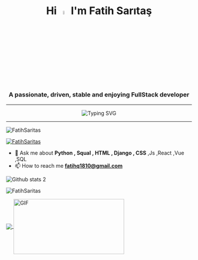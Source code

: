 <h1 align="center"> Hi <a href="https://www.gautamkrishnar.com/"><img src="https://media.giphy.com/media/hvRJCLFzcasrR4ia7z/giphy.gif" width="5%"></a> I'm Fatih Sarıtaş </h1>


<h3 align="center"> A passionate, driven, stable and enjoying FullStack developer</h3>
<hr>
<p align="center">
  <img src="https://readme-typing-svg.herokuapp.com?font=Source+Code+Pro&size=24&color=1DCB51&background=000000&center=true&vCenter=true&multiline=true&width=846&height=130&lines=Hello+Everyone+:);I'm+Fatih+Sarıtaş+F.S.;Knock%2C+knock;Don't+forget+to+follow+my+accounts+:*" alt="Typing SVG"/>
</p>
<hr>
<p align="left"> <img src="https://komarev.com/ghpvc/?username=FatihSaritas&label=Profile%20views&color=0e75b6&style=flat" alt="FatihSaritas" /> </p>

<p align="left"> <a href="https://github.com/ryo-ma/github-profile-trophy"><img src="https://github-profile-trophy.vercel.app/?username=FatihSaritas" alt="FatihSaritas" /></a> </p>


  - 💬 Ask me about **Python , Squal , HTML , Django , CSS** ,Js ,React ,Vue ,SQL
  - 📫 How to reach me **fatihq1810@gmail.com**


 
  


![Github stats 2](https://github-readme-stats.vercel.app/api?username=FatihSaritas&show_icons=true&theme=radical) 
  <p><img align="center" src="https://github-readme-streak-stats.herokuapp.com/?user=FatihSaritas&theme=radical" alt="FatihSaritas" /></p>
 <a href="https://github.com/FatihSaritas/github-readme-stats"><img align="center" src="https://github-readme-stats.vercel.app/api/top-langs/?username=FatihSaritas&layout=compact&theme=radial&border=true" />  </a> 
 
  <img align="center" alt="GIF" src="https://github.com/abhisheknaiidu/abhisheknaiidu/blob/master/code.gif?raw=true" width="300" height="150"/>




  
  

